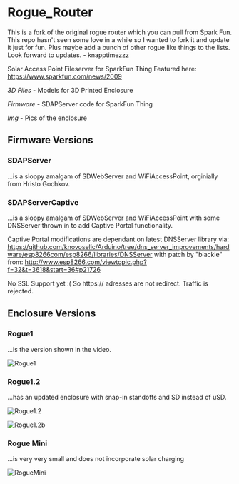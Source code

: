# Rogue_Router

This is a fork of the original rogue router which you can pull from Spark Fun. This repo hasn't seen some love in a while so I wanted to fork it and update it just for fun. Plus maybe add a bunch of other rogue like things to the lists. Look forward to updates. - knapptimezzz

Solar Access Point Fileserver for SparkFun Thing
Featured here: https://www.sparkfun.com/news/2009

*3D Files* - Models for 3D Printed Enclosure

*Firmware* - SDAPServer code for SparkFun Thing

*Img* - Pics of the enclosure

## Firmware Versions

### SDAPServer

...is a sloppy amalgam of SDWebServer and WiFiAccessPoint, orginially from Hristo Gochkov.


### SDAPServerCaptive

...is a sloppy amalgam of SDWebServer and WiFiAccessPoint with some DNSServer thrown in to add Captive Portal functionality. 

Captive Portal modifications are dependant on latest DNSServer library via: 
https://github.com/knovoselic/Arduino/tree/dns_server_improvements/hardware/esp8266com/esp8266/libraries/DNSServer
with patch by "blackie" from:
http://www.esp8266.com/viewtopic.php?f=32&t=3618&start=36#p21726

No SSL Support yet :( So https:// adresses are not redirect. Traffic is rejected. 

## Enclosure Versions

### Rogue1 

...is the version shown in the video.

![Rogue1](https://raw.githubusercontent.com/sparkfun/Rogue_Router/master/Img/Rogue1.jpg)

### Rogue1.2 

...has an updated enclosure with snap-in standoffs and SD instead of uSD. 

![Rogue1.2](https://raw.githubusercontent.com/sparkfun/Rogue_Router/master/Img/Rogue1.2_closeup.jpg)

![Rogue1.2b](https://raw.githubusercontent.com/sparkfun/Rogue_Router/master/Img/Rogue1.2.jpg)

### Rogue Mini

...is very very small and does not incorporate solar charging

![RogueMini](https://raw.githubusercontent.com/sparkfun/Rogue_Router/master/Img/RogueMini.jpg)
